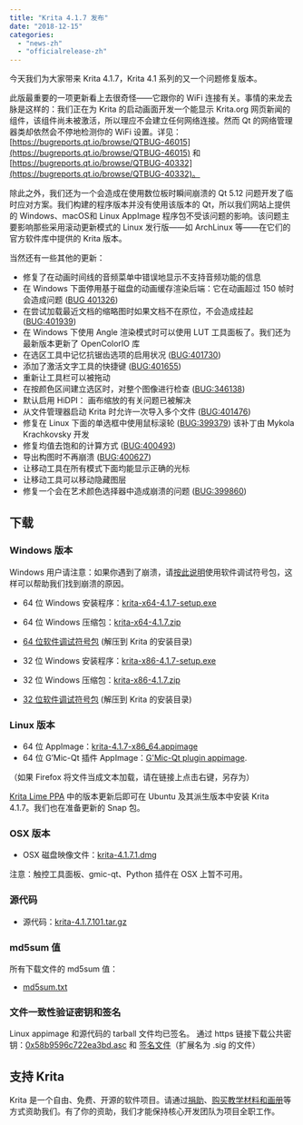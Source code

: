 ```yaml
---
title: "Krita 4.1.7 发布"
date: "2018-12-15"
categories: 
  - "news-zh"
  - "officialrelease-zh"
---
```


今天我们为大家带来 Krita 4.1.7，Krita 4.1 系列的又一个问题修复版本。

此版最重要的一项更新看上去很奇怪——它跟你的 WiFi 连接有关。事情的来龙去脉是这样的：我们正在为 Krita 的启动画面开发一个能显示 Krita.org 网页新闻的组件，该组件尚未被激活，所以理应不会建立任何网络连接。然而 Qt 的网络管理器类却依然会不停地检测你的 WiFi 设置。详见：[https://bugreports.qt.io/browse/QTBUG-46015](https://bugreports.qt.io/browse/QTBUG-46015) 和 [https://bugreports.qt.io/browse/QTBUG-40332](https://bugreports.qt.io/browse/QTBUG-40332)。

除此之外，我们还为一个会造成在使用数位板时瞬间崩溃的 Qt 5.12 问题开发了临时应对方案。我们构建的程序版本并没有使用该版本的 Qt，所以我们网站上提供的 Windows、macOS和 Linux AppImage 程序包不受该问题的影响。该问题主要影响那些采用滚动更新模式的 Linux 发行版——如 ArchLinux 等——在它们的官方软件库中提供的 Krita 版本。

当然还有一些其他的更新：

- 修复了在动画时间线的音频菜单中错误地显示不支持音频功能的信息
- 在 Windows 下面停用基于磁盘的动画缓存渲染后端：它在动画超过 150 帧时会造成问题 ([BUG 401326](https://bugs.kde.org/show_bug.cgi?id=401326))
- 在尝试加载最近文档的缩略图时如果文档不在原位，不会造成挂起 ([BUG:401939](https://bugs.kde.org/show_bug.cgi?id=401939))
- 在 Windows 下使用 Angle 渲染模式时可以使用 LUT 工具面板了。我们还为最新版本更新了 OpenColorIO 库
- 在选区工具中记忆抗锯齿选项的启用状况 ([BUG:401730](https://bugs.kde.org/show_bug.cgi?id=401730))
- 添加了激活文字工具的快捷键 ([BUG:401655](https://bugs.kde.org/show_bug.cgi?id=401655))
- 重新让工具栏可以被拖动
- 在按颜色区间建立选区时，对整个图像进行检查 ([BUG:346138](https://bugs.kde.org/show_bug.cgi?id=346138))
- 默认启用 HiDPI： 画布缩放的有关问题已被解决
- 从文件管理器启动 Krita 时允许一次导入多个文件 ([BUG:401476](https://bugs.kde.org/show_bug.cgi?id=401476))
- 修复在 Linux 下面的单选框中使用鼠标滚轮 ([BUG:399379](https://bugs.kde.org/show_bug.cgi?id=399379)) 该补丁由 Mykola Krachkovsky 开发
- 修复均值去饱和的计算方式 ([BUG:400493](https://bugs.kde.org/show_bug.cgi?id=))
- 导出构图时不再崩溃 ([BUG:400627](https://bugs.kde.org/show_bug.cgi?id=400627))
- 让移动工具在所有模式下面均能显示正确的光标
- 让移动工具可以移动隐藏图层
- 修复一个会在艺术颜色选择器中造成崩溃的问题 ([BUG:399860](https://bugs.kde.org/show_bug.cgi?id=399860))

## 下载

### Windows 版本

Windows 用户请注意：如果你遇到了崩溃，请[按此说明](https://docs.krita.org/en/reference_manual/dr_minw_debugger.html#dr-minw)使用软件调试符号包，这样可以帮助我们找到崩溃的原因。

- 64 位 Windows 安装程序：[krita-x64-4.1.7-setup.exe](https://download.kde.org/stable/krita/4.1.7/krita-x64-4.1.7-setup.exe)
- 64 位 Windows 压缩包：[krita-x64-4.1.7.zip](https://download.kde.org/stable/krita/4.1.7/krita-x64-4.1.7.zip)
- [64 位软件调试符号包](https://download.kde.org/stable/krita/4.1.7/krita-x64-4.1.7-dbg.zip) (解压到 Krita 的安装目录)

- 32 位 Windows 安装程序：[krita-x86-4.1.7-setup.exe](https://download.kde.org/stable/krita/4.1.7/krita-x86-4.1.7-setup.exe)
- 32 位 Windows 压缩包：[krita-x86-4.1.7.zip](https://download.kde.org/stable/krita/4.1.7/krita-x86-4.1.7.zip)
- [32 位软件调试符号包](https://download.kde.org/stable/krita/4.1.7/krita-x86-4.1.7-dbg.zip) (解压到 Krita 的安装目录)

### Linux 版本

- 64 位 AppImage：[krita-4.1.7-x86\_64.appimage](https://download.kde.org/stable/krita/4.1.7/krita-4.1.7-x86_64.appimage)
- 64 位 G’Mic-Qt 插件 AppImage：[G'Mic-Qt plugin appimage](https://download.kde.org/stable/krita/4.1.7/gmic_krita_qt-x86_64.appimage).

（如果 Firefox 将文件当成文本加载，请在链接上点击右键，另存为）

[Krita Lime PPA](https://launchpad.net/%7Ekritalime/+archive/ubuntu/ppa) 中的版本更新后即可在 Ubuntu 及其派生版本中安装 Krita 4.1.7。我们也在准备更新的 Snap 包。

### OSX 版本

- OSX 磁盘映像文件：[krita-4.1.7.1.dmg](https://download.kde.org/stable/krita/4.1.7/krita-4.1.7.1.dmg)

注意：触控工具面板、gmic-qt、Python 插件在 OSX 上暂不可用。

### 源代码

- 源代码：[krita-4.1.7.101.tar.gz](https://download.kde.org/stable/krita/4.1.7/krita-4.1.7.101.tar.gz)

### md5sum 值

所有下载文件的 md5sum 值：

- [md5sum.txt](https://download.kde.org/stable/krita/4.1.7/md5sum.txt)

### 文件一致性验证密钥和签名

Linux appimage 和源代码的 tarball 文件均已签名。 通过 https 链接下载公共密钥：[0x58b9596c722ea3bd.asc](https://share.kde.org/index.php/s/fJ99V5mZvuyD0z8) 和 [签名文件](http://download.kde.org/stable/krita/4.1.7/)（扩展名为 .sig 的文件）

## 支持 Krita

Krita 是一个自由、免费、开源的软件项目。请通过[捐助](https://krita.org/en/support-us/donations/)、[购买教学材料和画册](https://krita.org/en/support-us/shop)等方式资助我们。有了你的资助，我们才能保持核心开发团队为项目全职工作。
